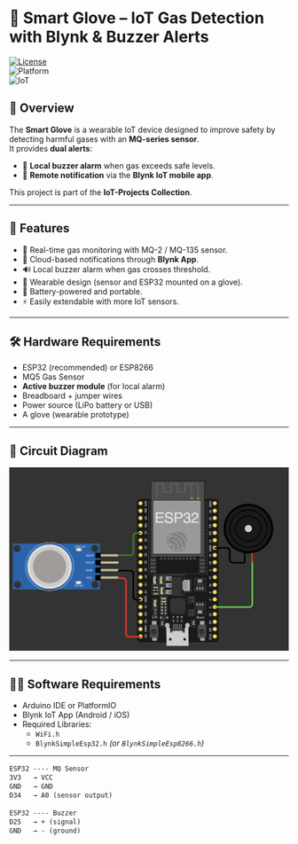 # 🧤 Smart Glove – IoT Gas Detection with Blynk & Buzzer Alerts  


[![License](https://img.shields.io/badge/License-MIT-green.svg)](../LICENSE)  
![Platform](https://img.shields.io/badge/Platform-ESP32/ESP8266-blue)  
![IoT](https://img.shields.io/badge/Category-IoT-orange)  

## 📖 Overview
The **Smart Glove** is a wearable IoT device designed to improve safety by detecting harmful gases with an **MQ-series sensor**.  
It provides **dual alerts**:  
- 🔔 **Local buzzer alarm** when gas exceeds safe levels.  
- 📱 **Remote notification** via the **Blynk IoT mobile app**.  

This project is part of the **IoT-Projects Collection**.

---

## 🚀 Features
- 📡 Real-time gas monitoring with MQ-2 / MQ-135 sensor.  
- 📱 Cloud-based notifications through **Blynk App**.  
- 🔊 Local buzzer alarm when gas crosses threshold.  
- 🧤 Wearable design (sensor and ESP32 mounted on a glove).  
- 🔋 Battery-powered and portable.  
- ⚡ Easily extendable with more IoT sensors.  

---

## 🛠️ Hardware Requirements
- ESP32 (recommended) or ESP8266  
- MQ5 Gas Sensor  
- **Active buzzer module** (for local alarm)  
- Breadboard + jumper wires  
- Power source (LiPo battery or USB)  
- A glove (wearable prototype)  

---

## 🔌 Circuit Diagram

![Smart Glove Circuit](schematics/smart_glove_circuit.png)

---



## 🧑‍💻 Software Requirements
- Arduino IDE or PlatformIO  
- Blynk IoT App (Android / iOS)  
- Required Libraries:  
  - `WiFi.h`  
  - `BlynkSimpleEsp32.h` *(or `BlynkSimpleEsp8266.h`)*  

---


```text
ESP32 ---- MQ Sensor
3V3   → VCC
GND   → GND
D34   → A0 (sensor output)

ESP32 ---- Buzzer
D25   → + (signal)
GND   → - (ground)

